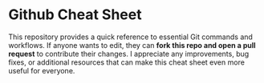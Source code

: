 # Github Cheat Sheet
This repository provides a quick reference to essential Git commands and workflows. If anyone wants to edit, they can **fork this repo and open a pull request** to contribute their changes. I appreciate any improvements, bug fixes, or additional resources that can make this cheat sheet even more useful for everyone.
